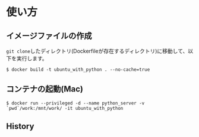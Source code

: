 # 使い方

## イメージファイルの作成

`git clone`したディレクトリ(Dockerfileが存在するディレクトリ)に移動して、以下を実行します。

```
$ docker build -t ubuntu_with_python . --no-cache=true
```

## コンテナの起動(Mac)

```
$ docker run --privileged -d --name python_server -v `pwd`/work:/mnt/work/ -it ubuntu_with_python
```



## History
